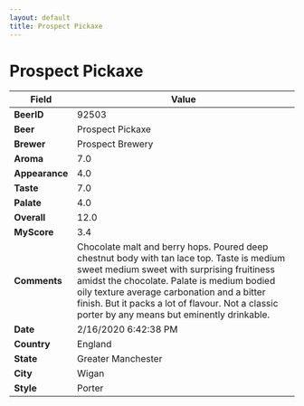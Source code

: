 ```yaml
---
layout: default
title: Prospect Pickaxe 
---
```


# Prospect Pickaxe 

| Field         | Value     |
|---------------|-----------|
| **BeerID** | 92503 |
| **Beer** | Prospect Pickaxe  |
| **Brewer** | Prospect Brewery |
| **Aroma** | 7.0 |
| **Appearance** | 4.0 |
| **Taste** | 7.0 |
| **Palate** | 4.0 |
| **Overall** | 12.0 |
| **MyScore** | 3.4 |
| **Comments** | Chocolate malt and berry hops. Poured deep chestnut body with tan lace top. Taste is medium sweet medium sweet with surprising fruitiness amidst the chocolate. Palate is medium bodied oily texture average carbonation and a bitter finish. But it packs a lot of flavour. Not a classic porter by any means but eminently drinkable. |
| **Date** | 2/16/2020 6:42:38 PM |
| **Country** | England |
| **State** | Greater Manchester |
| **City** | Wigan |
| **Style** | Porter |
